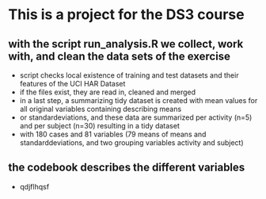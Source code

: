 # This is a project for the DS3 course
## with the script run_analysis.R we collect, work with, and clean the data sets of the exercise
* script checks local existence of training and test datasets and their features of the UCI HAR Dataset
* if the files exist, they are read in, cleaned and merged 
* in a last step, a summarizing tidy dataset is created with mean values for all original variables containing describing means 
* or standardeviations, and these data are summarized per activity (n=5) and per subject (n=30) resulting in a tidy dataset 
* with 180 cases and 81 variables (79 means of means and standarddeviations, and two grouping variables activity and subject)

## the codebook describes the different variables
* qdjflhqsf
